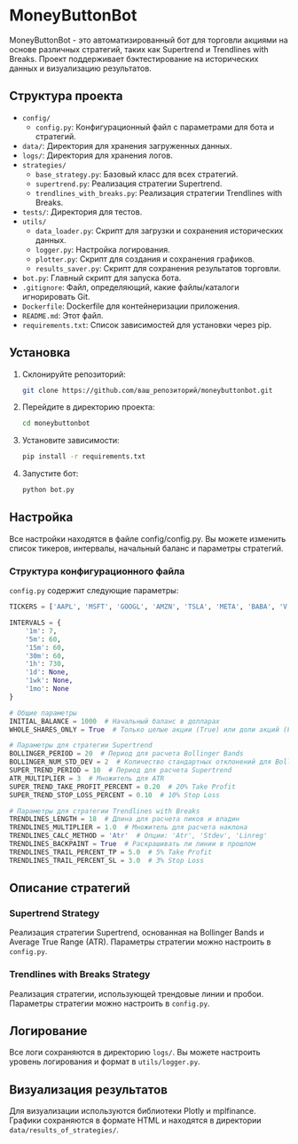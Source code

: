 # MoneyButtonBot

MoneyButtonBot - это автоматизированный бот для торговли акциями на основе различных стратегий, таких как Supertrend и Trendlines with Breaks. Проект поддерживает бэктестирование на исторических данных и визуализацию результатов.

## Структура проекта

- `config/`
  - `config.py`: Конфигурационный файл с параметрами для бота и стратегий.
- `data/`: Директория для хранения загруженных данных.
- `logs/`: Директория для хранения логов.
- `strategies/`
  - `base_strategy.py`: Базовый класс для всех стратегий.
  - `supertrend.py`: Реализация стратегии Supertrend.
  - `trendlines_with_breaks.py`: Реализация стратегии Trendlines with Breaks.
- `tests/`: Директория для тестов.
- `utils/`
  - `data_loader.py`: Скрипт для загрузки и сохранения исторических данных.
  - `logger.py`: Настройка логирования.
  - `plotter.py`: Скрипт для создания и сохранения графиков.
  - `results_saver.py`: Скрипт для сохранения результатов торговли.
- `bot.py`: Главный скрипт для запуска бота.
- `.gitignore`: Файл, определяющий, какие файлы/каталоги игнорировать Git.
- `Dockerfile`: Dockerfile для контейнеризации приложения.
- `README.md`: Этот файл.
- `requirements.txt`: Список зависимостей для установки через pip.

## Установка

1. Склонируйте репозиторий:
   ```bash
   git clone https://github.com/ваш_репозиторий/moneybuttonbot.git
    ```
2. Перейдите в директорию проекта:
    ```bash
    cd moneybuttonbot
    ```
3. Установите зависимости:
    ```bash
    pip install -r requirements.txt
    ```
4. Запустите бот:
    ```bash
    python bot.py
    ```
## Настройка

Все настройки находятся в файле config/config.py. Вы можете изменить список тикеров, интервалы, начальный баланс и параметры стратегий.

### Структура конфигурационного файла
`config.py` содержит следующие параметры:
```python
TICKERS = ['AAPL', 'MSFT', 'GOOGL', 'AMZN', 'TSLA', 'META', 'BABA', 'V', 'JNJ', 'WMT', 'NVDA']

INTERVALS = {
    '1m': 7,
    '5m': 60,
    '15m': 60,
    '30m': 60,
    '1h': 730,
    '1d': None,
    '1wk': None,
    '1mo': None
}

# Общие параметры
INITIAL_BALANCE = 1000  # Начальный баланс в долларах
WHOLE_SHARES_ONLY = True  # Только целые акции (True) или доли акций (False)

# Параметры для стратегии Supertrend
BOLLINGER_PERIOD = 20  # Период для расчета Bollinger Bands
BOLLINGER_NUM_STD_DEV = 2  # Количество стандартных отклонений для Bollinger Bands
SUPER_TREND_PERIOD = 10  # Период для расчета Supertrend
ATR_MULTIPLIER = 3  # Множитель для ATR
SUPER_TREND_TAKE_PROFIT_PERCENT = 0.20  # 20% Take Profit
SUPER_TREND_STOP_LOSS_PERCENT = 0.10  # 10% Stop Loss

# Параметры для стратегии Trendlines with Breaks
TRENDLINES_LENGTH = 18  # Длина для расчета пиков и впадин
TRENDLINES_MULTIPLIER = 1.0  # Множитель для расчета наклона
TRENDLINES_CALC_METHOD = 'Atr'  # Опции: 'Atr', 'Stdev', 'Linreg'
TRENDLINES_BACKPAINT = True  # Раскрашивать ли линии в прошлом
TRENDLINES_TRAIL_PERCENT_TP = 5.0  # 5% Take Profit
TRENDLINES_TRAIL_PERCENT_SL = 3.0  # 3% Stop Loss
```

## Описание стратегий
### Supertrend Strategy

Реализация стратегии Supertrend, основанная на Bollinger Bands и Average True Range (ATR). Параметры стратегии можно настроить в `config.py`.

### Trendlines with Breaks Strategy

Реализация стратегии, использующей трендовые линии и пробои. Параметры стратегии можно настроить в `config.py`.

## Логирование 

Все логи сохраняются в директорию `logs/`. Вы можете настроить уровень логирования и формат в `utils/logger.py`.

## Визуализация результатов

Для визуализации используются библиотеки Plotly и mplfinance. Графики сохраняются в формате HTML и находятся в директории `data/results_of_strategies/`.
